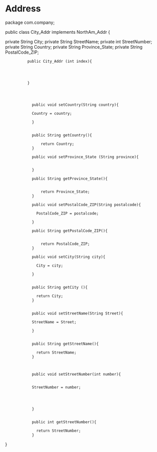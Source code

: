 # Address

package com.company;

public class City_Addr implements NorthAm_Addr {

  private String City;
  private  String StreetName;
  private int StreetNumber;
  private String Country;
  private String Province_State;
  private String PostalCode_ZIP;



              public City_Addr (int index){




              }
              



                public void setCountry(String country){

                Country = country;

                }


                public String getCountry(){

                    return Country;
                }

                public void setProvince_State (String province){


                }

                public String getProvince_State(){


                    return Province_State;
                }

                public void setPostalCode_ZIP(String postalcode){

                  PostalCode_ZIP = postalcode;

                }

                public String getPostalCode_ZIP(){


                    return PostalCode_ZIP;
                }

                public void setCity(String city){

                  City = city;

                }


                public String getCity (){

                  return City;
                }


                public void setStreetName(String Street){

                StreetName = Street;

                }


                public String getStreetName(){

                  return StreetName;
                }



                public void setStreetNumber(int number){


                StreetNumber = number;




                }


                public int getStreetNumber(){

                  return StreetNumber;
                }












}
